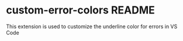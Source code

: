 # custom-error-colors README

This extension is used to customize the underline color for errors in VS Code
